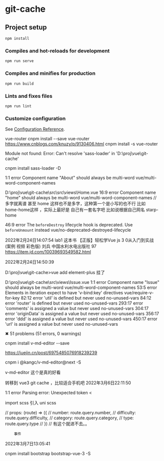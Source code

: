 # git-cache

## Project setup
```
npm install
```

### Compiles and hot-reloads for development
```
npm run serve
```

### Compiles and minifies for production
```
npm run build
```

### Lints and fixes files
```
npm run lint
```

### Customize configuration
See [Configuration Reference](https://cli.vuejs.org/config/).


vue-router
cnpm install --save  vue-router
https://www.cnblogs.com/knuzy/p/9130406.html
cnpm install -s vue-router

Module not found: Error: Can't resolve 'sass-loader' in 'D:\proj\vue\git-cache'

  cnpm install sass-loader -D

1:1  error  Component name "About" should always be multi-word  vue/multi-word-component-names


D:\proj\vue\git-cache\src\src\views\Home.vue
  16:9  error  Component name "home" should always be multi-word  vue/multi-word-component-names
  // 多字就离谱
  甚至 home 这样也不是多字，这种第一个是小写的也不行 比如 home-home这样 ，实际上最好是 自己有一套名字吧
  比如说根据自己网名 starp-home

  46:9  error  The `beforeDestroy` lifecycle hook is deprecated. Use `beforeUnmount` 
  instead  vue/no-deprecated-destroyed-lifecycle
  
 2022年2月24日14:07:54
 lab1
 这本书  【正版】轻松学Vue js 3 0从入门到实战(案例 视频 彩色版) 刘兵 中国水利水电出版社 97
 https://item.jd.com/10039693549582.html
 
 2022年2月24日14:50:39
 
 D:\proj\vue\git-cache>vue add element-plus
 挂了

D:\proj\vue\git-cache\src\views\Issue.vue
    1:1   error  Component name "Issue" should always be multi-word            vue/multi-word-component-names
   53:5   error  Elements in iteration expect to have 'v-bind:key' directives  vue/require-v-for-key
   82:12  error  'util' is defined but never used                              no-unused-vars
   84:12  error  'router' is defined but never used                            no-unused-vars
  293:17  error  'comments' is assigned a value but never used                 no-unused-vars
  304:17  error  'originData' is assigned a value but never used               no-unused-vars
  356:17  error  'ddd' is assigned a value but never used                      no-unused-vars
  450:17  error  'url' is assigned a value but never used                      no-unused-vars

✖ 51 problems (51 errors, 0 warnings)


cnpm install v-md-editor --save

https://juejin.cn/post/6975485076918239239

cnpm i @kangc/v-md-editor@next -S


v-md-editor 这个是真的好看

转移到 vue3  git cache ，比较适合手机吧
2022年3月6日22:11:50

1:1  error  Parsing error: Unexpected token <

import scss
引入 uni scss


  // props: (route) => ({ 
        //   number: route.query.number, 
        //   difficulty: route.query.difficulty, 
        //   category: route.query.category,
        //   type: route.query.type
        // })
        // 有这个就进不去。。

        事件
2022年3月7日13:05:41


cnpm install bootstrap bootstrap-vue-3  -S

